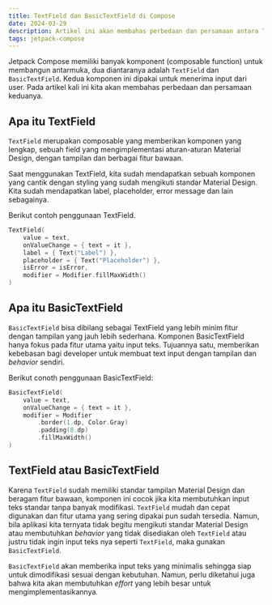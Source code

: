 ```yaml
---
title: TextField dan BasicTextField di Compose
date: 2024-03-29
description: Artikel ini akan membahas perbedaan dan persamaan antara TextField dan BasicTextField di Jetpack Compose.
tags: jetpack-compose
---
```


Jetpack Compose memiliki banyak komponent (composable function) untuk membangun antarmuka, dua diantaranya adalah  `TextField`  dan  `BasicTextField`. Kedua komponen ini dipakai untuk menerima input dari user. Pada artikel kali ini kita akan membahas perbedaan dan persamaan keduanya.

## Apa itu TextField

`TextField`  merupakan composable yang memberikan komponen yang lengkap, sebuah field yang mengimplementasi aturan-aturan Material Design, dengan tampilan dan berbagai fitur bawaan.

Saat menggunakan TextField, kita sudah mendapatkan sebuah komponen yang cantik dengan styling yang sudah mengikuti standar Material Design. Kita sudah mendapatkan label, placeholder, error message dan lain sebagainya.

Berikut contoh penggunaan TextField.

```kotlin
TextField(
    value = text,
    onValueChange = { text = it },
    label = { Text("Label") },
    placeholder = { Text("Placeholder") },
    isError = isError,
    modifier = Modifier.fillMaxWidth()
)

```

## Apa itu BasicTextField

`BasicTextField`  bisa dibilang sebagai TextField yang lebih minim fitur dengan tampilan yang jauh lebih sederhana. Komponen BasicTextField hanya fokus pada fitur utama yaitu input teks. Tujuannya satu, memberikan kebebasan bagi developer untuk membuat text input dengan tampilan dan  _behavior_  sendiri.

Berikut conoth penggunaan BasicTextField:

```kotlin
BasicTextField(
    value = text,
    onValueChange = { text = it },
    modifier = Modifier
        .border(1.dp, Color.Gray)
        .padding(8.dp)
        .fillMaxWidth()
)

```

## TextField atau BasicTextField

Karena  `TextField`  sudah memiliki standar tampilan Material Design dan beragam fitur bawaan, komponen ini cocok jika kita membutuhkan input teks standar tanpa banyak modifikasi.  `TextField`  mudah dan cepat digunakan dan fitur utama yang sering dipakai pun sudah tersedia. Namun, bila aplikasi kita ternyata tidak begitu mengikuti standar Material Design atau membutuhkan  _behavior_  yang tidak disediakan oleh  `TextField`  atau justru tidak ingin input teks nya seperti  `TextField`, maka gunakan  `BasicTextField`.

`BasicTextField`  akan memberika input teks yang minimalis sehingga siap untuk dimodifikasi sesuai dengan kebutuhan. Namun, perlu diketahui juga bahwa kita akan membutuhkan  _effort_  yang lebih besar untuk mengimplementasikannya.